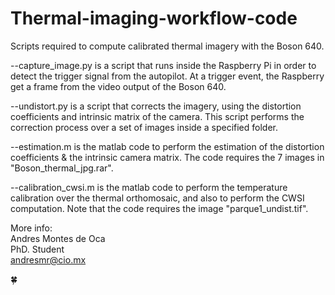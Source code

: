 # Thermal-imaging-workflow-code
Scripts required to compute calibrated thermal imagery with the Boson 640.

--capture_image.py is a script that runs inside the Raspberry Pi in order to detect the trigger signal from the autopilot. At a trigger event, the Raspberry get a frame from the video output of the Boson 640.

--undistort.py is a script that corrects the imagery, using the distortion coefficients and intrinsic matrix of the camera. This script performs the correction process over a set of images inside a specified folder.

--estimation.m is the matlab code to perform the estimation of the distortion coefficients & the intrinsic camera matrix. The code requires the 7 images in "Boson_thermal_jpg.rar".

--calibration_cwsi.m is the matlab code to perform the temperature calibration over the thermal orthomosaic, and also to perform the CWSI computation. Note that the code requires the image "parque1_undist.tif".

More info: <br />
Andres Montes de Oca <br />
PhD. Student <br />
andresmr@cio.mx

🍀
